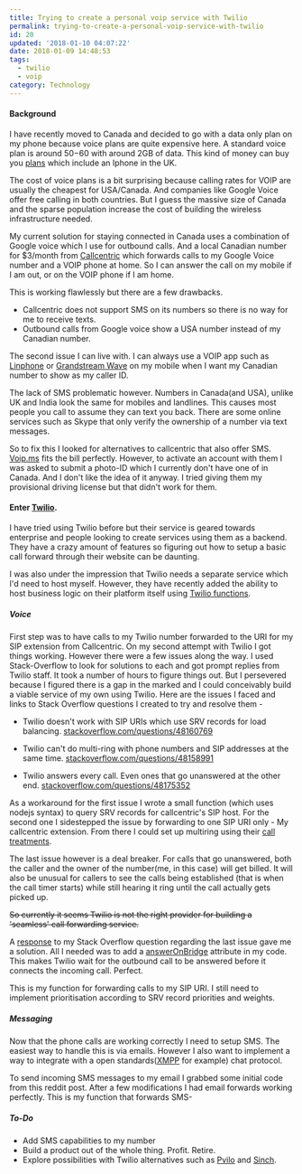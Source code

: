 ```yaml
---
title: Trying to create a personal voip service with Twilio
permalink: trying-to-create-a-personal-voip-service-with-twilio
id: 20
updated: '2018-01-10 04:07:22'
date: 2018-01-09 14:48:53
tags:
  - twilio
  - voip
category: Technology
---
```


#### Background
I have recently moved to Canada and decided to go with a data only plan on my phone because voice plans are quite expensive here. A standard voice plan is around $50-$60 with around 2GB of data. This kind of money can buy you [plans](https://www.uswitch.com/mobiles/iphone_deals/) which include an Iphone in the UK.

The cost of voice plans is a bit surprising because calling rates for VOIP are usually the cheapest for USA/Canada. And companies like Google Voice offer free calling in both countries. But I guess the massive size of Canada and the sparse population increase the cost of building the wireless infrastructure needed.

My current solution for staying connected in Canada uses a combination of Google voice which I use for outbound calls. And a local Canadian number for $3/month from [Callcentric](https://www.callcentric.com/) which forwards calls to my Google Voice number and a VOIP phone at home. So I can answer the call on my mobile if I am out, or on the VOIP phone if I am home. 

This is working flawlessly but there are a few drawbacks.

* Callcentric does not support SMS on its numbers so there is no way for me to receive texts.
* Outbound calls from Google voice show a USA number instead of my Canadian number.

The second issue I can live with. I can always use a VOIP app such as [Linphone](https://play.google.com/store/apps/details?id=org.linphone) or [Grandstream Wave](https://play.google.com/store/apps/details?id=com.grandstream.wave) on my mobile when I want my Canadian number to show as my caller ID. 

The lack of SMS problematic however. Numbers in Canada(and USA), unlike UK and India look the same for mobiles and landlines. This causes most people you call to assume they can text you back. There are some online services such as Skype that only verify the ownership of a number via text messages.

So to fix this I looked for alternatives to callcentric that also offer SMS. [Voip.ms](https://voip.ms/) fits the bill perfectly. However, to activate an account with them I was asked to submit a photo-ID which I currently don't have one of in Canada. And I don't like the idea of it anyway. I tried giving them my provisional driving license but that didn't work for them. 

#### Enter [Twilio](https://www.twilio.com/).
I have tried using Twilio before but their service is geared towards enterprise and people looking to create services using them as a backend. They have a crazy amount of features so figuring out how to setup a basic call forward through their website can be daunting.

I was also under the impression that Twilio needs a separate service which I'd need to host myself. However, they have recently added the ability to host business logic on their platform itself using [Twilio functions](https://www.twilio.com/functions).

##### Voice
First step was to have calls to my Twilio number forwarded to the URI for my SIP extension from Callcentric. 
On my second attempt with Twilio I got things working. However there were a few issues along the way. I used Stack-Overflow to look for solutions to each and got prompt replies from Twilio staff. It took a number of hours to figure things out. But I persevered because I figured there is a gap in the marked and I could conceivably build a viable service of my own using Twilio. Here are the issues I faced and links to Stack Overflow questions I created to try and resolve them -

* Twilio doesn't work with SIP URIs which use SRV records for load balancing. [stackoverflow.com/questions/48160769](https://stackoverflow.com/questions/48160769/)

* Twilio can't do multi-ring with phone numbers and SIP addresses at the same time. [stackoverflow.com/questions/48158991](https://stackoverflow.com/questions/48158991)
* Twilio answers every call. Even ones that go unanswered at the other end. [stackoverflow.com/questions/48175352](https://stackoverflow.com/questions/48175352)

As a workaround for the first issue I wrote a small function (which uses nodejs syntax) to query SRV records for callcentric's SIP host.
For the second one I sidestepped the issue by forwarding to one SIP URI only - My callcentric extension. From there I could set up multiring using their [call treatments](https://www.callcentric.com/features/call_treatments).

The last issue however is a deal breaker. For calls that go unanswered, both the caller and the owner of the number(me, in this case) will get billed. It will also be unusual for callers to see the calls being established (that is when the call timer starts) while still hearing it ring until the call actually gets picked up.

~~So currently it seems Twilio is not the right provider for building a 'seamless' call forwarding service.~~

A [response](https://stackoverflow.com/a/48178707) to my Stack Overflow question regarding the last issue gave me a solution. All I needed was to add a [answerOnBridge](https://www.twilio.com/docs/api/twiml/dial#attributes-answer-on-bridge) attribute in my code. This makes Twilio wait for the outbound call to be answered before it connects the incoming call. Perfect.

This is my function for forwarding calls to my SIP URI. I still need to implement prioritisation according to SRV record priorities and weights.
<script src="https://gist.github.com/charsi/222e6e24577d61d70afac6406d54973d.js"></script>

##### Messaging
Now that the phone calls are working correctly I need to setup SMS. The easiest way to handle this is via emails. However I also want to implement a way to integrate with a open standards([XMPP](https://xmpp.org/) for example) chat protocol. 

To send incoming SMS messages to my email I grabbed some initial code from this reddit post. After a few modifications I had email forwards working perfectly. 
This is my function that forwards SMS- 

 <script src="https://gist.github.com/charsi/d2f377f559519bbbe287f12ef63daf0e.js"></script>

##### To-Do

* Add SMS capabilities to my number
* Build a product out of the whole thing. Profit. Retire. 
* Explore possibilities with Twilio alternatives such as [Pvilo](https://www.plivo.com/) and [Sinch](https://www.sinch.com/). 